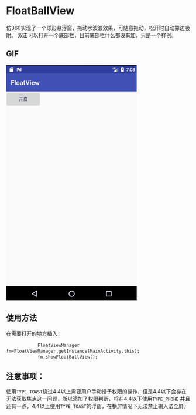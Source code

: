 # FloatBallView

仿360实现了一个球形悬浮窗，拖动水波浪效果，可随意拖动，松开时自动靠边吸附。
双击可以打开一个底部栏，目前底部栏什么都没有加，只是一个样例。

## GIF
<img src="picture/example.gif"/>

## 使用方法
在需要打开的地方插入：

                FloatViewManager fm=FloatViewManager.getInstance(MainActivity.this);
                fm.showFloatBallView();

## 注意事项：
使用`TYPE_TOAST`绕过4.4以上需要用户手动授予权限的操作，但是4.4以下会存在无法获取焦点这一问题，所以添加了权限判断，将在4.4以下使用`TYPE_PHONE`
并且还有一点，4.4以上使用`TYPE_TOAST`的浮窗，在横屏情况下无法禁止输入法全屏。
